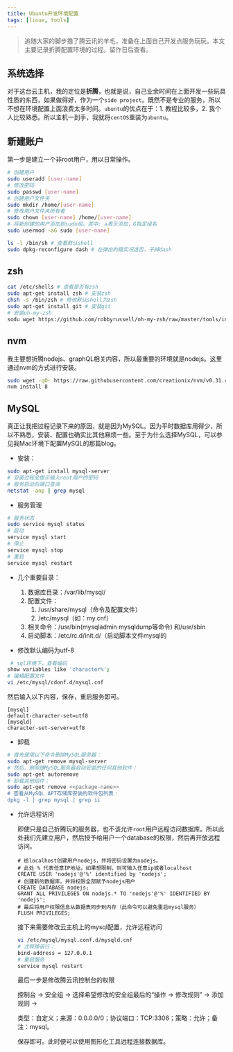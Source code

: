 ```yaml
---
title: Ubuntu开发环境配置
tags: [linux, tools]
---
```


> 追随大家的脚步撸了腾云讯的羊毛，准备在上面自己开发点服务玩玩。本文主要记录折腾配置环境的过程。留作日后查看。  

<!--truncate-->
## 系统选择

对于这台云主机，我的定位是**折腾**，也就是说，自己业余时间在上面开发一些玩具性质的东西，如果做得好，作为一个`side project`。既然不是专业的服务，所以不想在环境配置上面浪费太多时间。`ubuntu`的优点在于：1. 教程比较多，2. 我个人比较熟悉。所以主机一到手，我就将`centOS`重装为`ubuntu`。

## 新建账户

第一步是建立一个非root用户，用以日常操作。

``` bash
# 创建用户
sudo useradd [user-name]
# 修改密码
sudo passwd [user-name]
# 创建用户文件夹
sudo mkdir /home/[user-name]
# 修改用户文件夹所有者
sudo chown [user-name] /home/[user-name]
# 将新创建的用户添加到sudo组。其中: a表示添加，G指定组名
sudo usermod -aG sudo [user-name]

ls -l /bin/sh # 查看默认shell
sudo dpkg-reconfigure dash # 在弹出的踢实况选否，干掉dash

```


## zsh
``` bash
cat /etc/shells # 查看是否有zsh 
sudo apt-get install zsh # 安装zsh
chsh -s /bin/zsh # 修改默认shell为zsh
sudo apt-get install git # 安装git
# 安装oh-my-zsh
sodu wget https://github.com/robbyrussell/oh-my-zsh/raw/master/tools/install.sh -O - | sh
```

## nvm

我主要想折腾nodejs、graphQL相关内容，所以最重要的环境就是nodejs。这里通过nvm的方式进行安装。

``` bash
sudo wget -qO- https://raw.githubusercontent.com/creationix/nvm/v0.31.4/install.sh | bash 
nvm install 8  
```

## MySQL

真正让我把过程记录下来的原因，就是因为MySQL。因为平时数据库用得少，所以不熟悉，安装、配置也确实比其他麻烦一些。至于为什么选择MySQL，可以参见我Mac环境下配置MySQL的那篇blog。

* 安装：
``` bash
sudo apt-get install mysql-server
# 安装过程会提示输入root用户的密码
# 服务启动后端口查询
netstat -anp | grep mysql
```
* 服务管理
``` bash
# 服务状态
sudo service mysql status
# 启动
service mysql start
# 停止
service mysql stop
# 重启
service mysql restart
```
* 几个重要目录： 

   1. 数据库目录：/var/lib/mysql/ 
   2. 配置文件：
      1. /usr/share/mysql（命令及配置文件）
      2. /etc/mysql（如：my.cnf） 
   3. 相关命令：/usr/bin(mysqladmin mysqldump等命令) 和/usr/sbin 
   4. 启动脚本：/etc/rc.d/init.d/（启动脚本文件mysql的 


* 修改默认编码为utf-8
``` bash
 # sql环境下，查看编码
show variables like 'character%';
# 编辑配置文件
vi /etc/mysql/cdonf.d/mysql.cnf
```
   然后输入以下内容，保存，重启服务即可。
   ``` config
   [mysql]
   default-character-set=utf8
   [mysqld]
   character-set-server=utf8
   ```
* 卸载
``` bash
# 首先使用以下命令删除MySQL服务器：
sudo apt-get remove mysql-server
# 然后，删除随MySQL服务器自动安装的任何其他软件：
sudo apt-get autoremove
# 卸载其他组件：
sudo apt-get remove <<package-name>>
# 查看从MySQL APT存储库安装的软件包列表：
dpkg -l | grep mysql | grep ii
```
* 允许远程访问

  即使只是自己折腾玩的服务器，也不该允许`root`用户远程访问数据库。所以此处我们先建立用户，然后授予给用户一个database的权限，然后再开放远程访问。

  ``` mysql
  # 给localhost创建用户nodejs，并将密码设置为nodejs。
  # 此处 % 代表任意IP地址。如果想限制，则可输入任意ip或者localhost
  CREATE USER 'nodejs'@'%' identified by 'nodejs';
  # 创建新的数据库，并将权限全部赋予nodejs用户
  CREATE DATABASE nodejs; 
  GRANT ALL PRIVILEGES ON nodejs.* TO 'nodejs'@'%' IDENTIFIED BY 'nodejs';
  # 最后将用户权限信息从数据表同步到内存（此命令可以避免重启mysql服务）
  FLUSH PRIVILEGES;
  ```

  接下来需要修改云主机上的mysql配置，允许远程访问

  ``` bash
  vi /etc/mysql/mysql.conf.d/mysqld.cnf
  # 注释掉该行：
  bind-address = 127.0.0.1
  # 重启服务
  service mysql restart
  ```

  最后一步是修改腾云讯控制台的权限

  控制台 -> 安全组 -> 选择希望修改的安全组最后的“操作 -> 修改规则” -> 添加规则 ->

  类型：自定义；来源：0.0.0.0/0；协议端口：TCP:3306；策略：允许；备注：mysql。

  保存即可。此时便可以使用图形化工具远程连接数据库。

